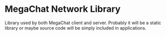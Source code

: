 MegaChat Network Library
=================

Library used by both MegaChat client and server. Probably it will be a static library or maybe source code will be simply included in applications.
